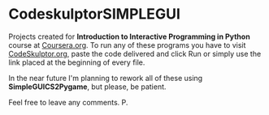 <h1>CodeskulptorSIMPLEGUI</h1>

Projects created for <b>Introduction to Interactive Programming in Python</b> course at [Coursera.org](http://coursera.org/).
To run any of these programs you have to visit [CodeSkulptor.org](http://codeskulptor.org), paste the code delivered and click Run or simply use the link placed at the beginning of every file.

In the near future I'm planning to rework all of these using <b>SimpleGUICS2Pygame</b>, but please, be patient.

Feel free to leave any comments.
P.